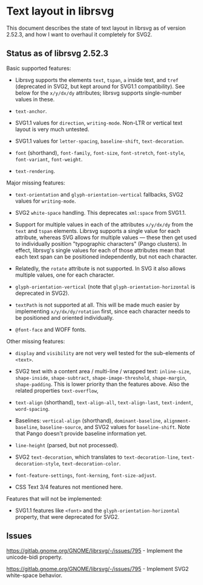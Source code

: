 # Text layout in librsvg

This document describes the state of text layout in librsvg as of version 2.52.3,
and how I want to overhaul it completely for SVG2.

## Status as of librsvg 2.52.3

Basic supported features:

* Librsvg supports the elements `text`, `tspan`, `a` inside text, and `tref` (deprecated
  in SVG2, but kept around for SVG1.1 compatibility).  See below for the `x/y/dx/dy`
  attributes; librsvg supports single-number values in these.

* `text-anchor`.

* SVG1.1 values for `direction`, `writing-mode`.  Non-LTR or vertical text layout is very
  much untested.

* SVG1.1 values for `letter-spacing`, `baseline-shift`, `text-decoration`.

* `font` (shorthand), `font-family`, `font-size`, `font-stretch`, `font-style`,
  `font-variant`, `font-weight`.

* `text-rendering`.

Major missing features:

* `text-orientation` and `glyph-orientation-vertical` fallbacks, SVG2 values for `writing-mode`.

* SVG2 `white-space` handling.  This deprecates `xml:space` from SVG1.1.

* Support for multiple values in each of the attributes `x/y/dx/dy` from the `text` and
  `tspan` elements.  Librsvg supports a single value for each attribute, whereas SVG
  allows for multiple values — these then get used to individually position "typographic
  characters" (Pango clusters).  In effect, librsvg's single values for each of those
  attributes mean that each text span can be positioned independently, but not each
  character.

* Relatedly, the `rotate` attribute is not supported.  In SVG it also allows multiple
  values, one for each character.

* `glyph-orientation-vertical` (note that `glyph-orientation-horizontal` is deprecated in SVG2).

* `textPath` is not supported at all.  This will be made much easier by implementing
  `x/y/dx/dy/rotation` first, since each character needs to be positioned and oriented
  individually.

* `@font-face` and WOFF fonts.

Other missing features:

* `display` and `visibility` are not very well tested for the sub-elements of `<text>`.

* SVG2 text with a content area / multi-line / wrapped text: `inline-size`,
  `shape-inside`, `shape-subtract`, `shape-image-threshold`, `shape-margin`,
  `shape-padding`.  This is lower priority than the features above.  Also the related
  properties `text-overflow`,

* `text-align` (shorthand), `text-align-all`, `text-align-last`, `text-indent`, `word-spacing`.

* Baselines: `vertical-align` (shorthand), `dominant-baseline`, `alignment-baseline`,
  `baseline-source`, and SVG2 values for `baseline-shift`.  Note that Pango doesn't
  provide baseline information yet.

* `line-height` (parsed, but not processed).

* SVG2 `text-decoration`, which translates to `text-decoration-line`,
  `text-decoration-style`, `text-decoration-color`.

* `font-feature-settings`, `font-kerning`, `font-size-adjust`.

* CSS Text 3/4 features not mentioned here.

Features that will not be implemented:

* SVG1.1 features like `<font>` and the `glyph-orientation-horizontal` property, that were
  deprecated for SVG2.

## Issues

https://gitlab.gnome.org/GNOME/librsvg/-/issues/795 - Implement the unicode-bidi property.

https://gitlab.gnome.org/GNOME/librsvg/-/issues/795 - Implement SVG2 white-space behavior.
